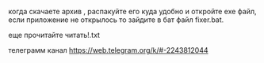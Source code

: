 когда скачаете архив , распакуйте его куда удобно и откройте exe файл, если приложение не открылось то зайдите в бат файл fixer.bat.

еще прочитайте  читать!.txt

телеграмм канал https://web.telegram.org/k/#-2243812044
